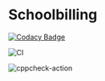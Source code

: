 # Schoolbilling

[![Codacy Badge](https://api.codacy.com/project/badge/Grade/d89472272c80427aa556be3d2a31ea57)](https://app.codacy.com/gh/stepin105061/Schoolbilling?utm_source=github.com&utm_medium=referral&utm_content=stepin105061/Schoolbilling&utm_campaign=Badge_Grade)

![CI](https://github.com/stepin105061/Schoolbilling/workflows/CI/badge.svg)

![cppcheck-action](https://github.com/stepin105061/Schoolbilling/workflows/cppcheck-action/badge.svg)

